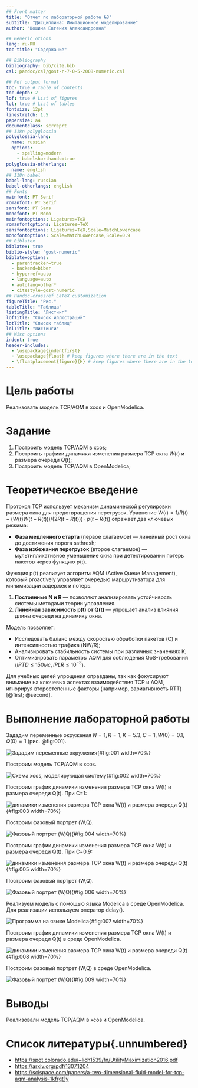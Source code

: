 ```yaml
---
## Front matter
title: "Отчет по лабораторной работе №8"
subtitle: "Дисциплина: Имитационное моделирование"
author: "Шошина Евгения Александровна"

## Generic otions
lang: ru-RU
toc-title: "Содержание"

## Bibliography
bibliography: bib/cite.bib
csl: pandoc/csl/gost-r-7-0-5-2008-numeric.csl

## Pdf output format
toc: true # Table of contents
toc-depth: 2
lof: true # List of figures
lot: true # List of tables
fontsize: 12pt
linestretch: 1.5
papersize: a4
documentclass: scrreprt
## I18n polyglossia
polyglossia-lang:
  name: russian
  options:
	- spelling=modern
	- babelshorthands=true
polyglossia-otherlangs:
  name: english
## I18n babel
babel-lang: russian
babel-otherlangs: english
## Fonts
mainfont: PT Serif
romanfont: PT Serif
sansfont: PT Sans
monofont: PT Mono
mainfontoptions: Ligatures=TeX
romanfontoptions: Ligatures=TeX
sansfontoptions: Ligatures=TeX,Scale=MatchLowercase
monofontoptions: Scale=MatchLowercase,Scale=0.9
## Biblatex
biblatex: true
biblio-style: "gost-numeric"
biblatexoptions:
  - parentracker=true
  - backend=biber
  - hyperref=auto
  - language=auto
  - autolang=other*
  - citestyle=gost-numeric
## Pandoc-crossref LaTeX customization
figureTitle: "Рис."
tableTitle: "Таблица"
listingTitle: "Листинг"
lofTitle: "Список иллюстраций"
lotTitle: "Список таблиц"
lolTitle: "Листинги"
## Misc options
indent: true
header-includes:
  - \usepackage{indentfirst}
  - \usepackage{float} # keep figures where there are in the text
  - \floatplacement{figure}{H} # keep figures where there are in the text
---
```


# Цель работы

Реализовать модель TCP/AQM в xcos и OpenModelica.

# Задание

1. Построить модель TCP/AQM в xcos;
2. Построить графики динамики изменения размера TCP окна $W(t)$ и размера очереди $Q(t)$;
3. Построить модель TCP/AQM в OpenModelica;

# Теоретическое введение

Протокол TCP использует механизм динамической регулировки размера окна для предотвращения перегрузок. Уравнение $W(t) = 1/R(t) − (W(t)W(t−R(t)))/(2R(t−R(t)))·p(t−R(t))$ отражает два ключевых режима:  

- **Фаза медленного старта** (первое слагаемое) — линейный рост окна до достижения порога ssthresh;  
- **Фаза избежания перегрузок** (второе слагаемое) — мультипликативное уменьшение окна при детектировании потерь пакетов через функцию p(t).  

Функция p(t) реализует алгоритм AQM (Active Queue Management), который proactively управляет очередью маршрутизатора для минимизации задержек и потерь.

1. **Постоянные N и R** — позволяют анализировать устойчивость системы методами теории управления.  
2. **Линейная зависимость p(t) от Q(t)** — упрощает анализ влияния длины очереди на динамику окна.  

Модель позволяет:  
- Исследовать баланс между скоростью обработки пакетов (C) и интенсивностью трафика (NW/R);  
- Анализировать стабильность системы при различных значениях K;  
- Оптимизировать параметры AQM для соблюдения QoS-требований ($IPTD ≤ 150 мс, IPLR ≤ 10^{-3}$).  

Для учебных целей упрощения оправданы, так как фокусируют внимание на ключевых аспектах взаимодействия TCP и AQM, игнорируя второстепенные факторы (например, вариативность RTT)
[@first; @second].

# Выполнение лабораторной работы

Зададим переменные окружения $N = 1, R = 1, K = 5.3, C = 1, W(0) = 0.1, Q(0) = 1$.(рис. @fig:001).

![Зададим переменные окружения](image/1.jpg){#fig:001 width=70%}

Построим модель TCP/AQM в xcos.

![Схема xcos, моделирующая систему](image/2.jpg){#fig:002 width=70%}

Построим график динамики изменения размера TCP окна W(t) и размера очереди Q(t). При C=1:

![динамики изменения размера TCP окна W(t) и размера очереди Q(t)](image/3.jpg){#fig:003 width=70%}

Построим фазовый портрет (W,Q).

![Фазовый портрет (W,Q)](image/4.jpg){#fig:004 width=70%}

Построим график динамики изменения размера TCP окна W(t) и размера очереди Q(t). При C=0.9:

![динамики изменения размера TCP окна W(t) и размера очереди Q(t)](image/5.jpg){#fig:005 width=70%}

Построим фазовый портрет (W,Q).

![Фазовый портрет (W,Q)](image/6.jpg){#fig:006 width=70%}

Реализуем модель с помощью языка Modelica в среде OpenModelica. Для реализации используем оператор delay().

![Программа на языке Modelica](image/7.jpg){#fig:007 width=70%}

Построим график динамики изменения размера TCP окна W(t) и размера очереди Q(t) в среде OpenModelica.

![динамики изменения размера TCP окна W(t) и размера очереди Q(t)](image/8.jpg){#fig:008 width=70%}

Построим фазовый портрет (W,Q) в среде OpenModelica.

![Фазовый портрет (W,Q)](image/9.jpg){#fig:009 width=70%}

# Выводы

Реализовали модель TCP/AQM в xcos и OpenModelica.

# Список литературы{.unnumbered}

- https://spot.colorado.edu/~lich1539/fn/UtilityMaximization2016.pdf
- https://arxiv.org/pdf/1307.1204
- https://scispace.com/papers/a-two-dimensional-fluid-model-for-tcp-aqm-analysis-1kfrgt1y
